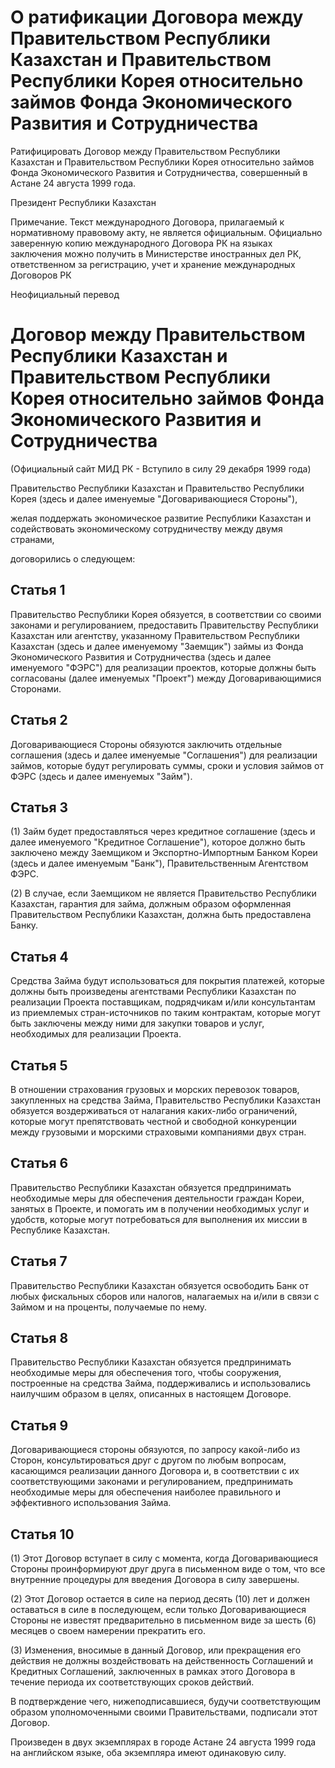 # О ратификации Договора между Правительством Республики Казахстан и Правительством Республики Корея относительно займов Фонда Экономического Развития и Сотрудничества

Ратифицировать Договор между Правительством Республики Казахстан и Правительством Республики Корея относительно займов Фонда Экономического Развития и Сотрудничества, совершенный в Астане 24 августа 1999 года.

Президент Республики Казахстан

Примечание. Текст международного Договора, прилагаемый к нормативному правовому акту, не является официальным. Официально заверенную копию международного Договора РК на языках заключения можно получить в Министерстве иностранных дел РК, ответственном за регистрацию, учет и хранение международных Договоров РК

Неофициальный перевод

# Договор между Правительством Республики Казахстан и Правительством Республики Корея относительно займов Фонда Экономического Развития и Сотрудничества

(Официальный сайт МИД РК - Вступило в силу 29 декабря 1999 года)

Правительство Республики Казахстан и Правительство Республики Корея (здесь и далее именуемые "Договаривающиеся Стороны"),

желая поддержать экономическое развитие Республики Казахстан и содействовать экономическому сотрудничеству между двумя странами,

договорились о следующем:

## Статья 1

Правительство Республики Корея обязуется, в соответствии со своими законами и регулированием, предоставить Правительству Республики Казахстан или агентству, указанному Правительством Республики Казахстан (здесь и далее именуемому "Заемщик") займы из Фонда Экономического Развития и Сотрудничества (здесь и далее именуемого "ФЭРС") для реализации проектов, которые должны быть согласованы (далее именуемых "Проект") между Договаривающимися Сторонами.

## Статья 2

Договаривающиеся Стороны обязуются заключить отдельные соглашения (здесь и далее именуемые "Соглашения") для реализации займов, которые будут регулировать суммы, сроки и условия займов от ФЭРС (здесь и далее именуемых "Займ").

## Статья 3

(1) Займ будет предоставляться через кредитное соглашение (здесь и далее именуемого "Кредитное Соглашение"), которое должно быть заключено между Заемщиком и Экспортно-Импортным Банком Кореи (здесь и далее именуемым "Банк"), Правительственным Агентством ФЭРС.

(2) В случае, если Заемщиком не является Правительство Республики Казахстан, гарантия для займа, должным образом оформленная Правительством Республики Казахстан, должна быть предоставлена Банку.

## Статья 4

Средства Займа будут использоваться для покрытия платежей, которые должны быть произведены агентствами Республики Казахстан по реализации Проекта поставщикам, подрядчикам и/или консультантам из приемлемых стран-источников по таким контрактам, которые могут быть заключены между ними для закупки товаров и услуг, необходимых для реализации Проекта.

## Статья 5

В отношении страхования грузовых и морских перевозок товаров, закупленных на средства Займа, Правительство Республики Казахстан обязуется воздерживаться от налагания каких-либо ограничений, которые могут препятствовать честной и свободной конкуренции между грузовыми и морскими страховыми компаниями двух стран.

## Статья 6

Правительство Республики Казахстан обязуется предпринимать необходимые меры для обеспечения деятельности граждан Кореи, занятых в Проекте, и помогать им в получении необходимых услуг и удобств, которые могут потребоваться для выполнения их миссии в Республике Казахстан.

## Статья 7

Правительство Республики Казахстан обязуется освободить Банк от любых фискальных сборов или налогов, налагаемых на и/или в связи с Займом и на проценты, получаемые по нему.

## Статья 8

Правительство Республики Казахстан обязуется предпринимать необходимые меры для обеспечения того, чтобы сооружения, построенные на средства Займа, поддерживались и использовались наилучшим образом в целях, описанных в настоящем Договоре.

## Статья 9

Договаривающиеся стороны обязуются, по запросу какой-либо из Сторон, консультироваться друг с другом по любым вопросам, касающимся реализации данного Договора и, в соответствии с их соответствующими законами и регулированием, предпринимать необходимые меры для обеспечения наиболее правильного и эффективного использования Займа.

## Статья 10

(1) Этот Договор вступает в силу с момента, когда Договаривающиеся Стороны проинформируют друг друга в письменном виде о том, что все внутренние процедуры для введения Договора в силу завершены.

(2) Этот Договор остается в силе на период десять (10) лет и должен оставаться в силе в последующем, если только Договаривающиеся Стороны не известят предварительно в письменном виде за шесть (6) месяцев о своем намерении прекратить его.

(3) Изменения, вносимые в данный Договор, или прекращения его действия не должны воздействовать на действенность Соглашений и Кредитных Соглашений, заключенных в рамках этого Договора в течение периода их соответствующих сроков действий.

В подтверждение чего, нижеподписавшиеся, будучи соответствующим образом уполномоченными своими Правительствами, подписали этот Договор.

Произведен в двух экземплярах в городе Астане 24 августа 1999 года на английском языке, оба экземпляра имеют одинаковую силу.

